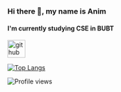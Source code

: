 ### Hi there 👋, my name is Anim
#### I'm currently studying CSE in BUBT




[<img src='https://cdn.jsdelivr.net/npm/simple-icons@3.0.1/icons/github.svg' alt='github' height='40'>](https://github.com/Abdullahanim17)  

[![Top Langs](https://github-readme-stats.vercel.app/api/top-langs/?username=Abdullahanim17)](https://github.com/anuraghazra/github-readme-stats)

![Profile views](https://gpvc.arturio.dev/Abdullahanim17)  
